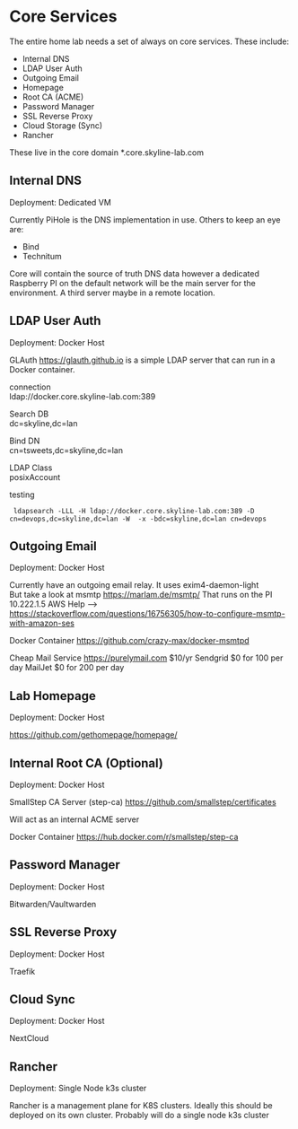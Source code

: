 Core Services
====================================================
The entire home lab needs a set of always on core services. 
These include:
- Internal DNS
- LDAP User Auth
- Outgoing Email
- Homepage
- Root CA (ACME)
- Password Manager
- SSL Reverse Proxy
- Cloud Storage (Sync) 
- Rancher


These live in the core domain *.core.skyline-lab.com

Internal DNS
----------------------------------------------------
Deployment: Dedicated VM

Currently PiHole is the DNS implementation in use. Others to keep an eye are:
- Bind
- Technitum

Core will contain the source of truth DNS data however a dedicated Raspberry PI on the default network will be the main server for the environment. A third server maybe in a remote location.


LDAP User Auth
----------------------------------------------------
Deployment: Docker Host 

GLAuth https://glauth.github.io is a simple LDAP server that can run in a Docker container. 

connection  
ldap://docker.core.skyline-lab.com:389

Search DB  
dc=skyline,dc=lan

Bind DN  
cn=tsweets,dc=skyline,dc=lan

LDAP Class  
posixAccount

testing
```
 ldapsearch -LLL -H ldap://docker.core.skyline-lab.com:389 -D cn=devops,dc=skyline,dc=lan -W  -x -bdc=skyline,dc=lan cn=devops
```




Outgoing Email
----------------------------------------------------
Deployment: Docker Host

Currently have an outgoing email relay. It uses exim4-daemon-light  
But take a look at msmtp https://marlam.de/msmtp/
That runs on the PI 10.222.1.5
AWS Help --> https://stackoverflow.com/questions/16756305/how-to-configure-msmtp-with-amazon-ses

Docker Container https://github.com/crazy-max/docker-msmtpd

Cheap Mail Service  https://purelymail.com  $10/yr
Sendgrid $0 for 100 per day
MailJet $0 for 200 per day

Lab Homepage
----------------------------------------------------
Deployment: Docker Host

https://github.com/gethomepage/homepage/

Internal Root CA (Optional)
----------------------------------------------------
Deployment: Docker Host

SmallStep CA Server (step-ca) https://github.com/smallstep/certificates

Will act as an internal ACME server

Docker Container https://hub.docker.com/r/smallstep/step-ca

Password Manager
----------------------------------------------------
Deployment: Docker Host

Bitwarden/Vaultwarden


SSL Reverse Proxy
----------------------------------------------------
Deployment: Docker Host

Traefik 


Cloud Sync
----------------------------------------------------
Deployment: Docker Host

NextCloud

Rancher
----------------------------------------------------
Deployment: Single Node k3s cluster

Rancher is a management plane for K8S clusters. Ideally this should be deployed on its own cluster. Probably will do a single node k3s cluster